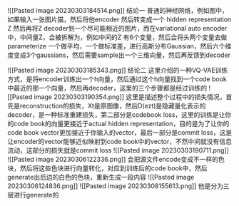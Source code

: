 ![[Pasted image 20230303184514.png]]
结论一
普通的神经网络，例如图中，如果输入一张图片猫，然后将他encoder 然后转变成一个 hidden representation Z 然后再将Z decoder到一个尽可能相近的图片，而在variational auto encoder中，中间量Z，会被拆解为，例如中间的Z 有6个变量，然后会将头两个变量去做parameterize 一个做平均，一个做标准差，进行高斯分布Gaussian，然后六个维度变成3个gaussians，然后需要sample出一个三维向量，然后再反馈到decoder

![[Pasted image 20230303185343.png]]
结论二
这里介绍的一种VQ-VAE训练方式，是将encoder训练出一个h向量，然后通过这个h向量找到一个code book中最近的那一个向量，然后再decoder，这里的三个步骤都是经过训练的
![[Pasted image 20230303190354.png]]
这里是描述整个过程中的损失情况，首先是reconstruction的损失，Xt是原图像，然后D(ezt)是隐藏量化表示的decoder，是一种标准重建损失，第二部分是codebook loss，这里的训练是让你的code book的向量更接近于actual hidden representation，目的是为了让你的code book vector更加接近于你输入的vector，最后一部分是commit loss，这是让encoder的vector能够近似映射到code book中的vector，不然中间就没有信息流动，这部分的损失就是commit loss
![[Pasted image 20230303190711.png]]
![[Pasted image 20230306122336.png]]
会把源文件encode变成不一样的色块，然后将这些色块进行向量转化，对应到训练后的code book中，然后generate出后边的白色的色块，重新生成一段内容
![[Pasted image 20230306124836.png]]
![[Pasted image 20230308155613.png]]
他是分为三层进行generate的